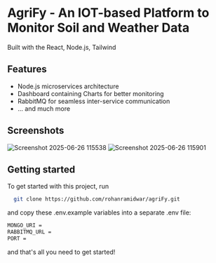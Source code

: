 
# AgriFy - An IOT-based Platform to Monitor Soil and Weather Data

Built with the React, Node.js, Tailwind


## Features

 - Node.js microservices architecture
 - Dashboard containing Charts for better monitoring
 - RabbitMQ for seamless inter-service communication
 - ... and much more


## Screenshots
![Screenshot 2025-06-26 115538](https://github.com/user-attachments/assets/4e939094-c520-40af-89ad-ca9e5dfc3ec8)
![Screenshot 2025-06-26 115901](https://github.com/user-attachments/assets/4abe4b8f-7ec9-4ae5-99f1-4ab6b5f8f6a6)


## Getting started

To get started with this project, run

```bash
  git clone https://github.com/rohanramidwar/agriFy.git
```

and copy these .env.example variables into a separate .env file:

```bash
MONGO_URI =
RABBITMQ_URL =
PORT = 
```


and that's all you need to get started!
